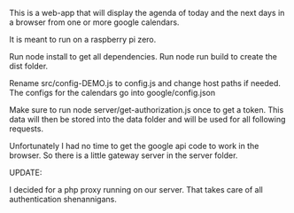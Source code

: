 This is a web-app that will display the agenda of today and the next days in a browser from one or more google calendars.

It is meant to run on a raspberry pi zero.

Run node install to get all dependencies.
Run node run build to create the dist folder.

Rename src/config-DEMO.js to config.js and change host paths if needed.
The configs for the calendars go into google/config.json

Make sure to run node server/get-authorization.js once to get a token. This data will then be stored into the data folder and will be used for all following requests.

Unfortunately I had no time to get the google api code to work in the browser. So there is a little gateway server in the server folder.

UPDATE:

I decided for a php proxy running on our server. That takes care of all authentication shenannigans.

